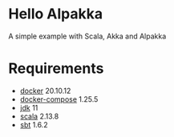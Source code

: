 # Hello Alpakka

A simple example with Scala, Akka and Alpakka

# Requirements

- [docker](https://www.docker.com/) 20.10.12
- [docker-compose](https://docs.docker.com/compose/) 1.25.5
- [jdk](https://adoptopenjdk.net/) 11
- [scala](https://www.scala-lang.org/) 2.13.8
- [sbt](https://www.scala-sbt.org/) 1.6.2
